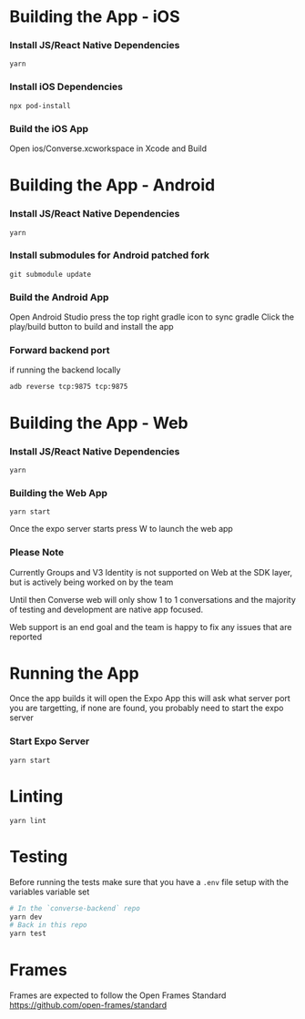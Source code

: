 # Building the App - iOS

### Install JS/React Native Dependencies

```
yarn
```

### Install iOS Dependencies

```
npx pod-install
```

### Build the iOS App

Open ios/Converse.xcworkspace in Xcode and Build

# Building the App - Android

### Install JS/React Native Dependencies

```
yarn
```

### Install submodules for Android patched fork

```
git submodule update
```

### Build the Android App

Open Android Studio
press the top right gradle icon to sync gradle
Click the play/build button to build and install the app

### Forward backend port

if running the backend locally

```
adb reverse tcp:9875 tcp:9875
```

# Building the App - Web

### Install JS/React Native Dependencies

```
yarn
```

### Building the Web App
```
yarn start
```

Once the expo server starts press W to launch the web app

### Please Note

Currently Groups and V3 Identity is not supported on Web at the SDK layer, but is actively being worked on by the team

Until then Converse web will only show 1 to 1 conversations and the majority of testing and development are native app focused.

Web support is an end goal and the team is happy to fix any issues that are reported

# Running the App

Once the app builds it will open the Expo App
this will ask what server port you are targetting, if none are found, you probably need to start the expo server

### Start Expo Server

```
yarn start
```

# Linting

```
yarn lint
```

# Testing

Before running the tests make sure that you have a `.env` file setup with the variables variable set

```sh
# In the `converse-backend` repo
yarn dev
# Back in this repo
yarn test
```

# Frames

Frames are expected to follow the Open Frames Standard https://github.com/open-frames/standard


